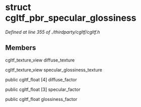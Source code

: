 # struct cgltf_pbr_specular_glossiness

*Defined at line 355 of ./thirdparty/cgltf/cgltf.h*

## Members

cgltf_texture_view diffuse_texture

cgltf_texture_view specular_glossiness_texture

public cgltf_float [4] diffuse_factor

public cgltf_float [3] specular_factor

public cgltf_float glossiness_factor



